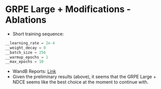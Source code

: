 # GRPE Large + Modifications - Ablations
* Short training sequence:
```python
__learning_rate = 2e-4
__weight_decay = 0
__batch_size = 256
__warmup_epochs = 1
__max_epochs = 10
```

* WandB Reports: [Link](https://wandb.ai/shayanfazeli/grpe_ablations/reports/GRPE-Large-Ablations--VmlldzoyODQ1OTUw?accessToken=960jwe4881vpmlvkx05fjc1zq9fnsxg1veqiz4fa6ghzn25ba2is118t6jqowkzr)
* Given the preliminary results (above), it seems that the GRPE Large + NDCE seems like the best choice at the moment to
continue with.